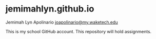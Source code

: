 # jemimahlyn.github.io
Jemimah Lyn Apolinario
joapolinario@my.waketech.edu

This is my school GitHub account.
This repository will hold assignments.
